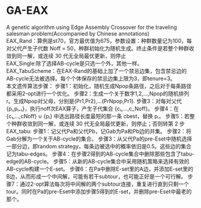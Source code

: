# GA-EAX
A genetic algorithm using Edge Assembly Crossover for the traveling salesman problem(Accompanied by Chinese annotations)  
EAX_Rand：算例是st70，官方最优值为675，参数设置：种群数量记为100，每对父代产生子代数 Noff = 50，种群初始化为随机生成。终止条件是若整个种群收敛到同一解，或连续 30 代无全局最优更新，则停止  
EAX_Single:除了选择AB-cycle是只选一个外，其他一样。  
EAX_TabuScheme：在EAX-Rand的基础上加了一个禁忌边集，包含禁忌边的AB-cycle无法被选择。每个个体保存的禁忌边集上限为3，即tenure=3。  
本文遗传算法步骤：
步骤1：初始化，随机生成Npop条路径，之后对于每条路径都采用2-opt进行一个优化。
步骤2：生成一个关于数字1,2,...,Npop的随机排列r。生成Npop对父母，分别是(Pr1,Pr2),...(PrNpop,Pr1).
步骤3：对每对父代 {pᵢ,pᵢ₊₁}，执行noff次EAX算子，产生子代集合 {c₁,…,c_Noff}。
步骤4：在 {c₁,…,cNoff} ∪ {pᵢ} 中选出路径长度最短的那一条 cbest，替换 pᵢ，
步骤5：若整个种群收敛到同一解，或连续 30 代无全局最优更新，则停止；否则转第 2 步  
EAX_tabu:
步骤1：记父代Pa和父代Pb，记Gab为Pa和Pb边的并集。
步骤2：将Gab分解为一个关于AB-cycle的集合。
步骤3：从父代Pa的pre-Eset中随机选择一部分边，即random strategy，每条边被选中的概率依旧是0.5。这些边的集合记为tabu-edges。
步骤4：在步骤2得到的AB-cycle集合中删除那些包含了tabu-edge的AB-cycle。
步骤5：从新的AB-cycle集合中采用随机策略来选择有效的AB-cycle构建一个E-set。
步骤6：在Pa中删除E-set里的A边，并添加E-set里的B边，从而形成一个中间解，可能有若干subtour，也可能正好是一个可行解。
步骤7：通过2-opt算法每次将中间解的两个subtour连接，重复进行直到只剩一个tour。同时在Pa的pre-Eset中添加步骤5得到的E-set，并删除pre-Eset中最老的那个。

